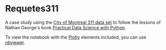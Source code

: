 # Requetes311

A case study using the [City of Montreal 311 data
set](https://data.montreal.ca/dataset/5866f832-676d-4b07-be6a-e99c21eb17e4/resource/2cfa0e06-9be4-49a6-b7f1-ee9f2363a872/download/requetes311.csv)
to follow the lessons of Nathan George's book [Practical Data Science
with
Python](https://www.packtpub.com/product/practical-data-science-with-python/9781801071970).

To view the notebook with the [Plotly](https://plotly.com/python/)
elements included, you can use
[nbviewer](https://nbviewer.org/github/satuelisa/Requetes311/blob/main/CaseStudy.ipynb).
